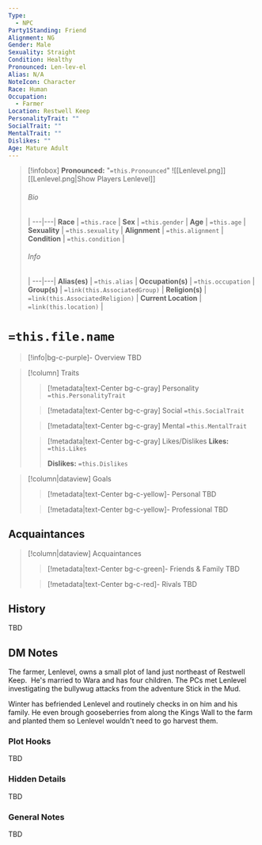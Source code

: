 ```yaml
---
Type:
  - NPC
Party1Standing: Friend
Alignment: NG
Gender: Male
Sexuality: Straight
Condition: Healthy
Pronounced: Len-lev-el
Alias: N/A
NoteIcon: Character
Race: Human
Occupation:
  - Farmer
Location: Restwell Keep
PersonalityTrait: ""
SocialTrait: ""
MentalTrait: ""
Dislikes: ""
Age: Mature Adult
---
```

> [!infobox]
> **Pronounced:**  "`=this.Pronounced`"
![[Lenlevel.png]] 
[[Lenlevel.png|Show Players Lenlevel]] 
> ###### Bio
>  |
> ---|---|
> **Race** | `=this.race` |
> **Sex** | `=this.gender` |
> **Age** | `=this.age` |
> **Sexuality** | `=this.sexuality` |
> **Alignment** | `=this.alignment` |
> **Condition** | `=this.condition` |
> ###### Info
>  |
> ---|---|
> **Alias(es)** | `=this.alias` |
> **Occupation(s)** | `=this.occupation` |
> **Group(s)** | `=link(this.AssociatedGroup)` |
> **Religion(s)** | `=link(this.AssociatedReligion)` |
> **Current Location** | `=link(this.location)` |

# **`=this.file.name`**
> [!info|bg-c-purple]- Overview
TBD

> [!column] Traits
>> [!metadata|text-Center bg-c-gray] Personality
>> `=this.PersonalityTrait`
>
>> [!metadata|text-Center bg-c-gray] Social
>> `=this.SocialTrait`
>
>> [!metadata|text-Center bg-c-gray] Mental
>> `=this.MentalTrait`
>
>> [!metadata|text-Center bg-c-gray] Likes/Dislikes
>> **Likes:** `=this.Likes`
>>
>> **Dislikes:** `=this.Dislikes`

> [!column|dataview] Goals
>> [!metadata|text-Center bg-c-yellow]- Personal
>> TBD
>
>> [!metadata|text-Center bg-c-yellow]- Professional
>> TBD
>

## Acquaintances
> [!column|dataview] Acquaintances
>> [!metadata|text-Center bg-c-green]- Friends & Family
>> TBD
>
>> [!metadata|text-Center bg-c-red]- Rivals
>> TBD
>

## History
TBD

## DM Notes
The farmer, Lenlevel, owns a small plot of land just northeast of Restwell Keep.  He's married to Wara and has four children. The PCs met Lenlevel investigating the bullywug attacks from the adventure Stick in the Mud.

Winter has befriended Lenlevel and routinely checks in on him and his family.  He even brough gooseberries from along the Kings Wall to the farm and planted them so Lenlevel wouldn't need to go harvest them.

### Plot Hooks
TBD

### Hidden Details
TBD

### General Notes
TBD









